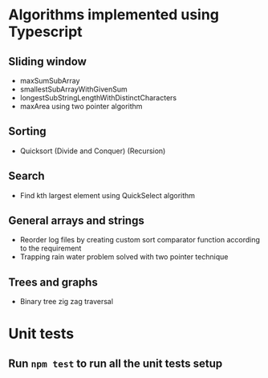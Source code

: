 # Algorithms implemented using Typescript

## Sliding window

* maxSumSubArray
* smallestSubArrayWithGivenSum
* longestSubStringLengthWithDistinctCharacters
* maxArea using two pointer algorithm

## Sorting

* Quicksort (Divide and Conquer) (Recursion)

## Search

* Find kth largest element using QuickSelect algorithm


## General arrays and strings

* Reorder log files by creating custom sort comparator function according to the requirement
* Trapping rain water problem solved with two pointer technique


## Trees and graphs

* Binary tree zig zag traversal

# Unit tests

## Run `npm test` to run all the unit tests setup